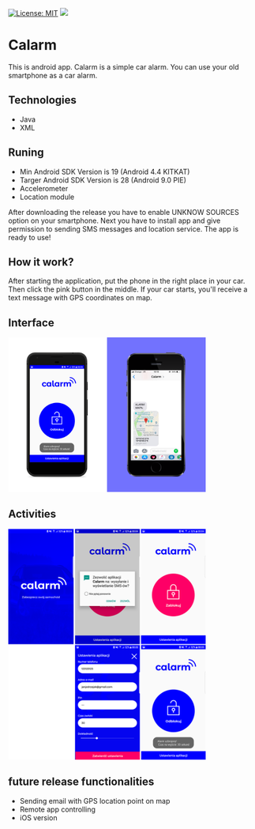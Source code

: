 [![License: MIT](https://img.shields.io/badge/License-MIT-yellow.svg)](https://opensource.org/licenses/MIT)
[![](https://badgen.net/github/release/janjedrzejak/Calarm)](https://github.com/janjedrzejak/Calarm/releases)

# Calarm
This is android app. Calarm is a simple car alarm. You can use your old smartphone as a car alarm.
## Technologies
* Java
* XML
## Runing
* Min Android SDK Version is 19 (Android 4.4 KITKAT)
* Targer Android SDK Version is 28 (Android 9.0 PIE)
* Accelerometer
* Location module

After downloading the release you have to enable UNKNOW SOURCES option on your smartphone. Next you have to install app and give permission to sending SMS messages and location service. The app is ready to use!
## How it work?
After starting the application, put the phone in the right place in your car. Then click the pink button in the middle. If your car starts, you'll receive a text message with GPS coordinates on map.
## Interface
<img width="400" src="https://github.com/janjedrzejak/Calarm/blob/demo/demo/002.png" ></img>
## Activities
<img width="400" src="https://github.com/janjedrzejak/Calarm/blob/demo/demo/1a.png" ></img>
## future release functionalities
* Sending email with GPS location point on map
* Remote app controlling 
* iOS version
